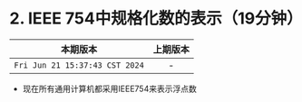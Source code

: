 # 2. IEEE 754中规格化数的表示（19分钟）

|本期版本|上期版本
|:---:|:---:
`Fri Jun 21 15:37:43 CST 2024` | -

* 现在所有通用计算机都采用IEEE754来表示浮点数